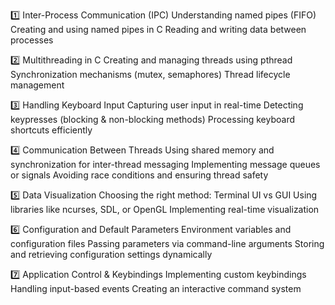 1️⃣ Inter-Process Communication (IPC)
Understanding named pipes (FIFO)
Creating and using named pipes in C
Reading and writing data between processes

2️⃣ Multithreading in C
Creating and managing threads using pthread
Synchronization mechanisms (mutex, semaphores)
Thread lifecycle management

3️⃣ Handling Keyboard Input
Capturing user input in real-time
Detecting keypresses (blocking & non-blocking methods)
Processing keyboard shortcuts efficiently

4️⃣ Communication Between Threads
Using shared memory and synchronization for inter-thread messaging
Implementing message queues or signals
Avoiding race conditions and ensuring thread safety

5️⃣ Data Visualization
Choosing the right method: Terminal UI vs GUI
Using libraries like ncurses, SDL, or OpenGL
Implementing real-time visualization

6️⃣ Configuration and Default Parameters
Environment variables and configuration files
Passing parameters via command-line arguments
Storing and retrieving configuration settings dynamically

7️⃣ Application Control & Keybindings
Implementing custom keybindings
Handling input-based events
Creating an interactive command system
